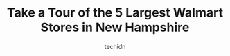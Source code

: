 ---
layout: ampstory
image: https://i0.wp.com/www.statenavi.com/wp-content/uploads/2023/05/walmart-supercenter-0-in-new-hampshire-1685173969.png?resize=640,853
author: techidn
featured: false
description: If you happen to be in New Hampshire, USA, and looking for a massive Walmart store to fulfill your shopping needs, youre in luck! Weve compiled a list of the top five Largest Walmart locat
title: Take a Tour of the 5 Largest Walmart Stores in New Hampshire
cover:
   title: Take a Tour of the 5 Largest Walmart Stores in New Hampshire
   subtitle: STATENAVI
   background: https://www.statenavi.com/wp-content/uploads/2023/05/walmart-supercenter-0-in-new-hampshire-1685173969.png

pages: 
 - layout: thirds
   top: <h1>#1 Walmart Supercenter</h1>
   bottom: "<p>Have been standing in line over an hour waiting for a self checkout.   They literally have 1 regular register open.   Lines are wrapped around both ends of the checkout a</p>"
   background: https://www.statenavi.com/wp-content/uploads/2023/05/walmart-supercenter-1-in-new-hampshire-1685173970.jpeg
   backgroundblur: true
 - layout: thirds
   top: <h1>#2 Walmart</h1>
   bottom: "<p>Big signs of Were hiring now but the shelves and perishables are still stocked decent. Walmart prices on some items have increased over the months. Questionable </p>"
   background: https://www.statenavi.com/wp-content/uploads/2023/05/walmart-supercenter-2-in-new-hampshire-1685173971.png
   cta:
      link: https://www.statenavi.com/take-a-tour-of-the-5-largest-walmart-stores-in-new-hampshire/
      text: Take a Tour of the 5 Largest Walmart Stores in New Hampshire
 - layout: thirds
   top: <h1>#3 Walmart Supercenter</h1>
   bottom: "<p>85 NH-101A, Amherst, NH 03031, United States</p>"
   background: https://www.statenavi.com/wp-content/uploads/2023/05/walmart-supercenter-3-in-new-hampshire-1685173973.jpeg
   cta:
      link: https://www.statenavi.com/take-a-tour-of-the-5-largest-walmart-stores-in-new-hampshire/
      text: Take a Tour of the 5 Largest Walmart Stores in New Hampshire
 - layout: thirds
   top: <h1>#4 Walmart Supercenter</h1>
   bottom: "<p>3 Commerce Dr, Hooksett, NH 03106, United States</p>"
   background: https://images.unsplash.com/photo-1602536052359-ef94c21c5948?ixlib=rb-4.0.3&ixid=MnwxMjA3fDB8MHxwaG90by1wYWdlfHx8fGVufDB8fHx8&auto=format&fit=crop&w=640&h=853&q=80
   cta:
      link: https://www.statenavi.com/take-a-tour-of-the-5-largest-walmart-stores-in-new-hampshire/
      text: Take a Tour of the 5 Largest Walmart Stores in New Hampshire
 - layout: thirds
   top: <h1>#5 Walmart Supercenter</h1>
   bottom: "<p>116 Farmington Rd, Rochester, NH 03867, United States</p>"
   background: https://images.unsplash.com/photo-1488554378835-f7acf46e6c98?ixlib=rb-4.0.3&ixid=MnwxMjA3fDB8MHxwaG90by1wYWdlfHx8fGVufDB8fHx8&auto=format&fit=crop&w=640&h=853&q=80
   cta:
      link: https://www.statenavi.com/take-a-tour-of-the-5-largest-walmart-stores-in-new-hampshire/
      text: Take a Tour of the 5 Largest Walmart Stores in New Hampshire
 - layout: thirds
   top: <h1>#6 Walmart Supercenter</h1>
   bottom: "<p>59 Waltons Way, Somersworth, NH 03878, United States</p>"
   background: https://images.unsplash.com/photo-1574169208507-84376144848b?ixlib=rb-4.0.3&ixid=MnwxMjA3fDB8MHxwaG90by1wYWdlfHx8fGVufDB8fHx8&auto=format&fit=crop&w=640&h=853&q=80
   cta:
      link: https://www.statenavi.com/take-a-tour-of-the-5-largest-walmart-stores-in-new-hampshire/
      text: Take a Tour of the 5 Largest Walmart Stores in New Hampshire
 - layout: thirds
   top: <h1>#7 Walmart Supercenter</h1>
   bottom: "<p>700 Lafayette Rd, Seabrook, NH 03874, United States</p>"
   background: https://images.unsplash.com/photo-1609083590460-7b8cc0ca65f8?ixlib=rb-4.0.3&ixid=MnwxMjA3fDB8MHxwaG90by1wYWdlfHx8fGVufDB8fHx8&auto=format&fit=crop&w=640&h=853&q=80
   cta:
      link: https://www.statenavi.com/take-a-tour-of-the-5-largest-walmart-stores-in-new-hampshire/
      text: Take a Tour of the 5 Largest Walmart Stores in New Hampshire
 - layout: thirds
   middle: Continue reading...
   background: https://images.unsplash.com/photo-1564951434112-64d74cc2a2d7?ixlib=rb-4.0.3&ixid=MnwxMjA3fDB8MHxwaG90by1wYWdlfHx8fGVufDB8fHx8&auto=format&fit=crop&w=640&h=853&q=80
   cta:
      link: https://www.statenavi.com/take-a-tour-of-the-5-largest-walmart-stores-in-new-hampshire/
      text: Take a Tour of the 5 Largest Walmart Stores in New Hampshire
      
---